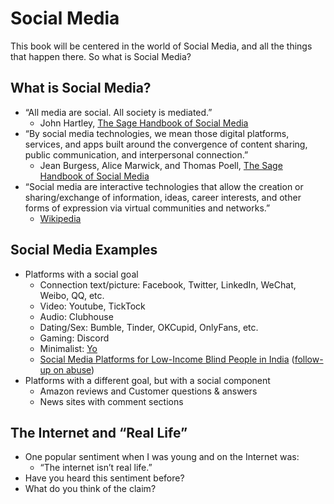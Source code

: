 # Social Media

This book will be centered in the world of Social Media, and all the things that happen there. So what is Social Media?

## What is Social Media?
- “All media are social. All society is mediated.”
  - John Hartley, [The Sage Handbook of Social Media](http://sk.sagepub.com/reference/the-sage-handbook-of-social-media/i296.xml)
- “By social media technologies, we mean those digital platforms, services, and apps built around the convergence of content sharing, public communication, and interpersonal connection.”
  - Jean Burgess, Alice Marwick, and Thomas Poell, [The Sage Handbook of Social Media](http://sk.sagepub.com/reference/the-sage-handbook-of-social-media/i253.xml)
- “Social media are interactive technologies that allow the creation or sharing/exchange of information, ideas, career interests, and other forms of expression via virtual communities and networks.”
  - [Wikipedia](https://en.wikipedia.org/wiki/Social_media)


## Social Media Examples
- Platforms with a social goal
  - Connection text/picture: Facebook, Twitter, LinkedIn, WeChat, Weibo, QQ, etc.
  - Video: Youtube, TickTock
  - Audio: Clubhouse
  - Dating/Sex: Bumble, Tinder, OKCupid, OnlyFans, etc.
  - Gaming: Discord
  - Minimalist: [Yo](https://en.wikipedia.org/wiki/Yo_(app))
  - [Social Media Platforms for Low-Income Blind People in India](https://www.adityavashistha.com/uploads/2/0/8/0/20800650/vism_assets_2015.pdf) ([follow-up on abuse](https://www.adityavashistha.com/uploads/2/0/8/0/20800650/threats_chi_2019.pdf))
- Platforms with a different goal, but with a social component
  - Amazon reviews and Customer questions & answers
  - News sites with comment sections

## The Internet and “Real Life”
- One popular sentiment when I was young and on the Internet was:
  - “The internet isn’t real life.”
- Have you heard this sentiment before?
- What do you think of the claim?
